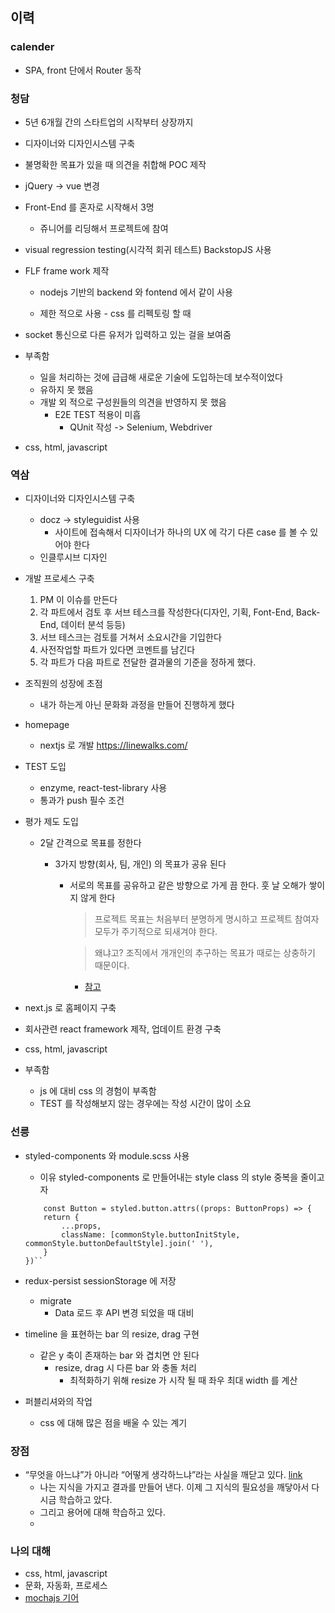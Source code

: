 ## 이력

### calender

- SPA, front 단에서 Router 동작

### 청담

- 5년 6개월 간의 스타트업의 시작부터 상장까지
- 디자이너와 디자인시스템 구축
- 불명확한 목표가 있을 때 의견을 취합해 POC 제작
- jQuery -> vue 변경
- Front-End 를 혼자로 시작해서 3명
  - 쥬니어를 리딩해서 프로젝트에 참여
- visual regression testing(시각적 회귀 테스트) BackstopJS 사용
- FLF frame work 제작

  - nodejs 기반의 backend 와 fontend 에서 같이 사용

  - 제한 적으로 사용 - css 를 리펙토링 할 때

- socket 통신으로 다른 유저가 입력하고 있는 걸을 보여줌

- 부족함

  - 일을 처리하는 것에 급급해 새로운 기술에 도입하는데 보수적이었다
  - 유하지 못 했음
  - 개발 외 적으로 구성원들의 의견을 반영하지 못 했음
    - E2E TEST 적용이 미흡
      - QUnit 작성 -> Selenium, Webdriver

- css, html, javascript

### 역삼

- 디자이너와 디자인시스템 구축

  - docz -> styleguidist 사용
    - 사이트에 접속해서 디자이너가 하나의 UX 에 각기 다른 case 를 볼 수 있어야 한다
  - 인클루시브 디자인

- 개발 프로세스 구축

  1. PM 이 이슈를 만든다
  2. 각 파트에서 검토 후 서브 테스크를 작성한다(디자인, 기획, Font-End, Back-End, 데이터 분석 등등)
  3. 서브 테스크는 검토를 거쳐서 소요시간을 기입한다
  4. 사전작업할 파트가 있다면 코멘트를 남긴다
  5. 각 파트가 다음 파트로 전달한 결과물의 기준을 정하게 했다.

- 조직원의 성장에 초점

  - 내가 하는게 아닌 문화화 과정을 만들어 진행하게 했다

- homepage

  - nextjs 로 개발
    https://linewalks.com/

- TEST 도입

  - enzyme, react-test-library 사용
  - 통과가 push 필수 조건

- 평가 제도 도입

  - 2달 간격으로 목표를 정한다

    - 3가지 방향(회사, 팀, 개인) 의 목표가 공유 된다

      - 서로의 목표를 공유하고 같은 방향으로 가게 끔 한다. 훗 날 오해가 쌓이지 않게 한다

        > 프로젝트 목표는 처음부터 분명하게 명시하고 프로젝트 참여자 모두가 주기적으로 되새겨야 한다.

        > 왜냐고? 조직에서 개개인의 추구하는 목표가 때로는 상충하기 때문이다.

        - [참고](/review/review-of-Adrenaline-Junkies-and-Template-Zombies/#71-크고-또렷하게)

- next.js 로 홈페이지 구축
- 회사관련 react framework 제작, 업데이트 환경 구축
- css, html, javascript

- 부족함
  - js 에 대비 css 의 경험이 부족함
  - TEST 를 작성해보지 않는 경우에는 작성 시간이 많이 소요

### 선릉

- styled-components 와 module.scss 사용
  - 이유 styled-components 로 만들어내는 style class 의 style 중복을 줄이고자
  ```
      const Button = styled.button.attrs((props: ButtonProps) => {
      return {
          ...props,
          className: [commonStyle.buttonInitStyle, commonStyle.buttonDefaultStyle].join(' '),
      }
  })``
  ```
- redux-persist sessionStorage 에 저장

  - migrate
    - Data 로드 후 API 변경 되었을 때 대비

- timeline 을 표현하는 bar 의 resize, drag 구현

  - 같은 y 축이 존재하는 bar 와 겹치면 안 된다
    - resize, drag 시 다른 bar 와 충돌 처리
      - 최적화하기 위해 resize 가 시작 될 때 좌우 최대 width 를 계산

- 퍼블리셔와의 작업
  - css 에 대해 많은 점을 배울 수 있는 계기

### 장점

- “무엇을 아느냐”가 아니라 “어떻게 생각하느냐”라는 사실을 깨닫고 있다. [link](https://hyunseob.github.io/2016/02/21/how-to-become-a-great-frontend-engineer/)
  - 나는 지식을 가지고 결과를 만들어 낸다. 이제 그 지식의 필요성을 깨닿아서 다시금 학습하고 았다.
  - 그리고 용어에 대해 학습하고 있다.
  -

### 나의 대해

- css, html, javascript
- 문화, 자동화, 프로세스
- [mochajs 기어](https://github.com/mochajs/mocha/blob/v7.0.1/CHANGELOG.md#book-documentation-4)
